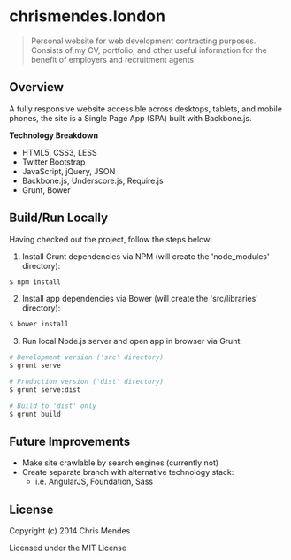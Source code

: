 # chrismendes.london


> Personal website for web development contracting purposes. Consists of my CV, portfolio, and other useful information for the benefit of employers and recruitment agents.


## Overview

A fully responsive website accessible across desktops, tablets, and mobile phones, the site is a Single Page App (SPA) built with Backbone.js.

**Technology Breakdown**

* HTML5, CSS3, LESS
* Twitter Bootstrap
* JavaScript, jQuery, JSON
* Backbone.js, Underscore.js, Require.js
* Grunt, Bower



## Build/Run Locally

Having checked out the project, follow the steps below:

1) Install Grunt dependencies via NPM (will create the 'node_modules' directory):

```sh
$ npm install
```

2) Install app dependencies via Bower (will create the 'src/libraries' directory):

```sh
$ bower install
```

3) Run local Node.js server and open app in browser via Grunt:

```sh
# Development version ('src' directory)
$ grunt serve

# Production version ('dist' directory)
$ grunt serve:dist

# Build to 'dist' only
$ grunt build
```

## Future Improvements

* Make site crawlable by search engines (currently not)
* Create separate branch with alternative technology stack:
    * i.e. AngularJS, Foundation, Sass


## License

Copyright (c) 2014 Chris Mendes

Licensed under the MIT License